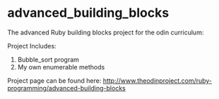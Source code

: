 # advanced_building_blocks
The advanced Ruby building blocks project for the odin curriculum:

Project Includes:

1. Bubble_sort program
2. My own enumerable methods

Project page can be found here: http://www.theodinproject.com/ruby-programming/advanced-building-blocks
